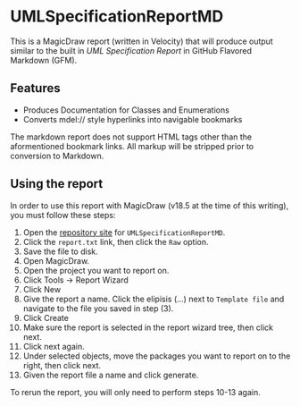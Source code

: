 # UMLSpecificationReportMD

This is a MagicDraw report (written in Velocity) that will produce output similar to the built in *UML Specification Report* in GitHub Flavored Markdown (GFM).

## Features

- Produces Documentation for Classes and Enumerations
- Converts mdel:// style hyperlinks into navigable bookmarks

The markdown report does not support HTML tags other than the aformentioned bookmark links. All markup will be stripped prior to conversion to Markdown.

## Using the report

In order to use this report with MagicDraw (v18.5 at the time of this writing), you must follow these steps:

1. Open the [repository site](https://github.com/HiltonRoscoe/UMLSpecificationReportMD) for `UMLSpecificationReportMD`.
2. Click the `report.txt` link, then click the `Raw` option.
3. Save the file to disk.
4. Open MagicDraw.
5. Open the project you want to report on.
6. Click Tools -> Report Wizard
7. Click New
8. Give the report a name. Click the elipisis (...) next to `Template file` and navigate to the file you saved in step (3).
9. Click Create
10. Make sure the report is selected in the report wizard tree, then click next.
11. Click next again.
12. Under selected objects, move the packages you want to report on to the right, then click next.
13. Given the report file a name and click generate.

To rerun the report, you will only need to perform steps 10-13 again.
